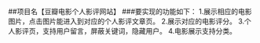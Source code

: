 ##项目名【豆瓣电影个人影评网站】
###要实现的功能如下：
1.展示相应的电影图片，点击图片能进入到对应的个人影评文章页。
2.展示对应的电影评分。
3.个人影评页，支持用户留言，屏蔽关键词，隐藏用户。
4.电影展示支持分类。
